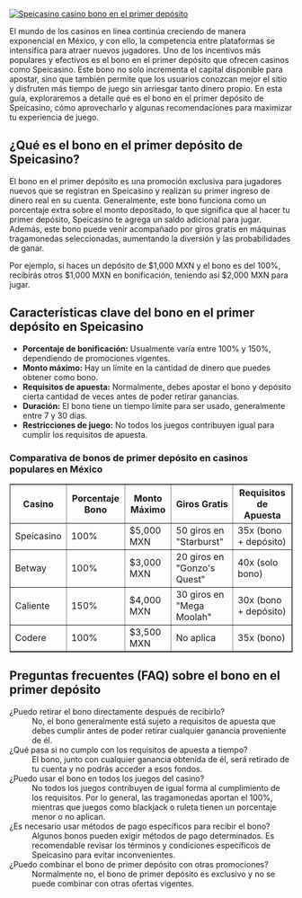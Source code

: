 [![Speicasino casino bono en el primer depósito](https://123-caf.pages.dev/gitsignup.png)](https://vrmoo.ru/Bt82HjjY)

<div>   <p>El mundo de los casinos en línea continúa creciendo de manera exponencial en México, y con ello, la competencia entre plataformas se intensifica para atraer nuevos jugadores. Uno de los incentivos más populares y efectivos es el bono en el primer depósito que ofrecen casinos como Speicasino. Este bono no solo incrementa el capital disponible para apostar, sino que también permite que los usuarios conozcan mejor el sitio y disfruten más tiempo de juego sin arriesgar tanto dinero propio. En esta guía, exploraremos a detalle qué es el bono en el primer depósito de Speicasino, cómo aprovecharlo y algunas recomendaciones para maximizar tu experiencia de juego.</p>  <h2>¿Qué es el bono en el primer depósito de Speicasino?</h2>   <p>El bono en el primer depósito es una promoción exclusiva para jugadores nuevos que se registran en Speicasino y realizan su primer ingreso de dinero real en su cuenta. Generalmente, este bono funciona como un porcentaje extra sobre el monto depositado, lo que significa que al hacer tu primer depósito, Speicasino te agrega un saldo adicional para jugar. Además, este bono puede venir acompañado por giros gratis en máquinas tragamonedas seleccionadas, aumentando la diversión y las probabilidades de ganar.</p>  <p>Por ejemplo, si haces un depósito de $1,000 MXN y el bono es del 100%, recibirás otros $1,000 MXN en bonificación, teniendo así $2,000 MXN para jugar.</p>  <h2>Características clave del bono en el primer depósito en Speicasino</h2>   <ul>     <li><strong>Porcentaje de bonificación:</strong> Usualmente varía entre 100% y 150%, dependiendo de promociones vigentes.</li>     <li><strong>Monto máximo:</strong> Hay un límite en la cantidad de dinero que puedes obtener como bono.</li>     <li><strong>Requisitos de apuesta:</strong> Normalmente, debes apostar el bono y depósito cierta cantidad de veces antes de poder retirar ganancias.</li>     <li><strong>Duración:</strong> El bono tiene un tiempo límite para ser usado, generalmente entre 7 y 30 días.</li>     <li><strong>Restricciones de juego:</strong> No todos los juegos contribuyen igual para cumplir los requisitos de apuesta.</li>   </ul>  <h3>Comparativa de bonos de primer depósito en casinos populares en México</h3>   <table border="1" cellpadding="5" cellspacing="0">   <thead>   <tr>   <th>Casino</th>   <th>Porcentaje Bono</th>   <th>Monto Máximo</th>   <th>Giros Gratis</th>   <th>Requisitos de Apuesta</th>   </tr>   </thead>   <tbody>   <tr>   <td>Speicasino</td>   <td>100%</td>   <td>$5,000 MXN</td>   <td>50 giros en "Starburst"</td>   <td>35x (bono + depósito)</td>   </tr>   <tr>   <td>Betway</td>   <td>100%</td>   <td>$3,000 MXN</td>   <td>20 giros en "Gonzo's Quest"</td>   <td>40x (solo bono)</td>   </tr>   <tr>   <td>Caliente</td>   <td>150%</td>   <td>$4,000 MXN</td>   <td>30 giros en "Mega Moolah"</td>   <td>30x (bono + depósito)</td>   </tr>   <tr>   <td>Codere</td>   <td>100%</td>   <td>$3,500 MXN</td>   <td>No aplica</td>   <td>35x (bono)</td>   </tr>   </tbody>   </table>  <h2>Preguntas frecuentes (FAQ) sobre el bono en el primer depósito</h2>   <dl>     <dt>¿Puedo retirar el bono directamente después de recibirlo?</dt>     <dd>No, el bono generalmente está sujeto a requisitos de apuesta que debes cumplir antes de poder retirar cualquier ganancia proveniente de él.</dd>        <dt>¿Qué pasa si no cumplo con los requisitos de apuesta a tiempo?</dt>     <dd>El bono, junto con cualquier ganancia obtenida de él, será retirado de tu cuenta y no podrás acceder a esos fondos.</dd>        <dt>¿Puedo usar el bono en todos los juegos del casino?</dt>     <dd>No todos los juegos contribuyen de igual forma al cumplimiento de los requisitos. Por lo general, las tragamonedas aportan el 100%, mientras que juegos como blackjack o ruleta tienen un porcentaje menor o no aplican.</dd>        <dt>¿Es necesario usar métodos de pago específicos para recibir el bono?</dt>     <dd>Algunos bonos pueden exigir métodos de pago determinados. Es recomendable revisar los términos y condiciones específicos de Speicasino para evitar inconvenientes.</dd>        <dt>¿Puedo combinar el bono de primer depósito con otras promociones?</dt>     <dd>Normalmente no, el bono de primer depósito es exclusivo y no se puede combinar con otras ofertas vigentes.</dd>   </dl>   </div>